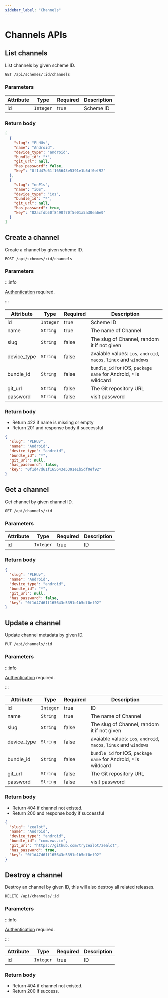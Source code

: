 ```yaml
---
sidebar_label: "Channels"
---
```


# Channels APIs

## List channels

List channels by given scheme ID.

```
GET /api/schemes/:id/channels
```

### Parameters

| Attribute | Type | Required | Description |
|---|---|---|---|
| id | `Integer` | true | Scheme ID |

### Return body

```json
[
  {
    "slug": "PLHUv",
    "name": "Android",
    "device_type": "android",
    "bundle_id": "*",
    "git_url": null,
    "has_password": false,
    "key": "0f1d47d61f165643e5391e1b5df0ef92"
  },
  {
    "slug": "nnP1s",
    "name": "iOS",
    "device_type": "ios",
    "bundle_id": "*",
    "git_url": null,
    "has_password": true,
    "key": "82acfdb50f8490f70f5e01a5a30ea6e0"
  }
]
```

## Create a channel

Create a channel by given scheme ID.

```
POST /api/schemes/:id/channels
```

### Parameters

:::info

[Authentication](/docs/developer-guide/api#authentication) required.

:::

| Attribute | Type | Required | Description |
|---|---|---|---|
| id | `Integer` | true | Scheme ID
| name | `String` | true | The name of Channel
| slug | `String` | false | The slug of Channel, random it if not given
| device_type | `String` | false | avaiable values: `ios`, `android`, `macos`, `linux` and `windows`
| bundle_id | `String` | false | `bundle_id` for iOS, `package name` for Android, `*` is wildcard
| git_url | `String` | false | The Git repository URL
| password | `String` | false | visit password

### Return body

- Return 422 if name is missing or empty
- Return 201 and response body if successful

```json
{
  "slug": "PLHUv",
  "name": "Android",
  "device_type": "android",
  "bundle_id": "*",
  "git_url": null,
  "has_password": false,
  "key": "0f1d47d61f165643e5391e1b5df0ef92"
}
```

## Get a channel

Get channel by given channel ID.

```
GET /api/channels/:id
```

### Parameters

| Attribute | Type | Required | Description |
|---|---|---|---|
| id | `Integer` | true | ID |

### Return body

```json
{
  "slug": "PLHUv",
  "name": "Android",
  "device_type": "android",
  "bundle_id": "*",
  "git_url": null,
  "has_password": false,
  "key": "0f1d47d61f165643e5391e1b5df0ef92"
}
```

## Update a channel

Update channel metadata by given ID.

```
PUT /api/channels/:id
```

### Parameters

:::info

[Authentication](/docs/developer-guide/api#authentication) required.

:::

| Attribute | Type | Required | Description |
|---|---|---|---|
| id | `Integer` | true | ID
| name | `String` | true | The name of Channel
| slug | `String` | false | The slug of Channel, random it if not given
| device_type | `String` | false | avaiable values: `ios`, `android`, `macos`, `linux` and `windows`
| bundle_id | `String` | false | `bundle_id` for iOS, `package name` for Android, `*` is wildcard
| git_url | `String` | false | The Git repository URL
| password | `String` | false | visit password

### Return body

- Return 404 if channel not existed.
- Return 200 and response body if successful

```json
{
  "slug": "zealot",
  "name": "Android",
  "device_type": "android",
  "bundle_id": "com.ews.im",
  "git_url": "https://github.com/tryzealot/zealot",
  "has_password": true,
  "key": "0f1d47d61f165643e5391e1b5df0ef92"
}
```

## Destroy a channel

Destroy an channel by given ID, this will also destroy all related releases.

```
DELETE /api/channels/:id
```

### Parameters

:::info

[Authentication](/docs/developer-guide/api#authentication) required.

:::

| Attribute | Type | Required | Description |
|---|---|---|---|
| id | `Integer` | true | ID

### Return body

- Return 404 if channel not existed.
- Return 200 if success.
